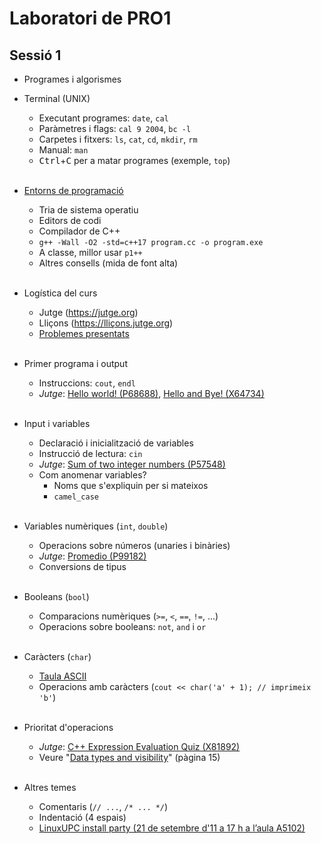 # Laboratori de PRO1

## Sessió 1
- Programes i algorismes

- Terminal (UNIX)
    - Executant programes: `date`, `cal`
    - Paràmetres i flags: `cal 9 2004`, `bc -l`
    - Carpetes i fitxers: `ls`, `cat`, `cd`, `mkdir`, `rm`
    - Manual: `man`
    - <kbd>Ctrl</kbd>+<kbd>C</kbd> per a matar programes (exemple, `top`)
    
    <br>
- [Entorns de programació](https://lliçons.jutge.org/eines/index.html)
    - Tria de sistema operatiu
    - Editors de codi
    - Compilador de C++
    - `g++ -Wall -O2 -std=c++17 program.cc -o program.exe`
    - A classe, millor usar `p1++`
    - Altres consells (mida de font alta)
    
    <br>
- Logística del curs
    - Jutge (https://jutge.org)
    - Lliçons (https://lliçons.jutge.org)
    - [Problemes presentats](https://pro1.cs.upc.edu/presentats.html)

    <br>
- Primer programa i output
    - Instruccions: `cout`, `endl`
    - *Jutge*: [ Hello world! (P68688)](https://jutge.org/problems/P68688_en), [Hello and Bye! (X64734)](https://jutge.org/problems/_en)

    <br>
- Input i variables
    - Declaració i inicialització de variables
    - Instrucció de lectura: `cin`
    - *Jutge*: [Sum of two integer numbers (P57548)](https://jutge.org/problems/P57548_en)
    - Com anomenar variables?
        - Noms que s'expliquin per si mateixos
        - `camel_case`

    <br>
- Variables numèriques (`int`, `double`)
    - Operacions sobre números (unaries i binàries)
    - *Jutge*: [Promedio (P99182)](https://jutge.org/problems/P99182_es)
    - Conversions de tipus

    <br>
- Booleans (`bool`)
    - Comparacions numèriques (`>=`, `<`, `==`, `!=`, ...)
    - Operacions sobre booleans: `not`, `and` i `or `

    <br>
- Caràcters (`char`)
    - [Taula ASCII](https://en.cppreference.com/w/cpp/language/ascii)
    - Operacions amb caràcters (`cout << char('a' + 1); // imprimeix 'b'`)

    <br>
- Prioritat d'operacions
    - *Jutge*: [C++ Expression Evaluation Quiz (X81892)](https://jutge.org/problems/X81892_en)
    - Veure "[Data types and visibility](https://www.cs.upc.edu/~jordicf/Teaching/programming/pdf/IP04_DataTypes_Visibility.pdf)" (pàgina 15)
    

    <br>
- Altres temes
    - Comentaris (`// ...`, `/* ... */`)
    - Indentació (4 espais)
    - [LinuxUPC install party (21 de setembre d'11 a 17 h a l’aula A5102)](https://www.fib.upc.edu/ca/noticies/linux-install-party-2022)
